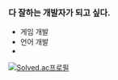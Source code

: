### 다 잘하는 개발자가 되고 싶다.
 - 게임 개발
 - 언어 개발
 - 
[![Solved.ac프로필](http://mazassumnida.wtf/api/v2/generate_badge?boj=tolelom)](https://solved.ac/tolelom)
